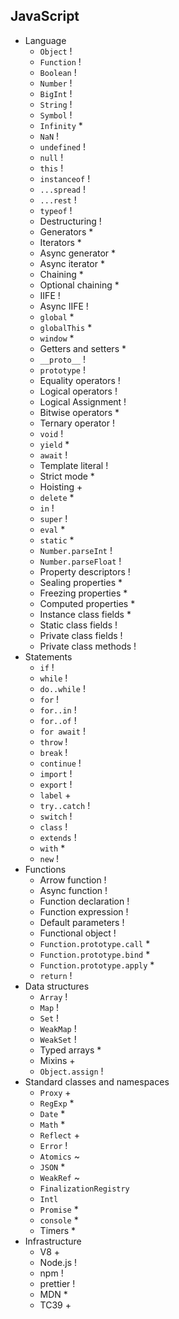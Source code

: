 ## JavaScript

- Language
  - `Object` !
  - `Function` !
  - `Boolean` !
  - `Number` !
  - `BigInt` !
  - `String` !
  - `Symbol` !
  - `Infinity` *
  - `NaN` !
  - `undefined` !
  - `null` !
  - `this` !
  - `instanceof` !
  - `...spread` !
  - `...rest` !
  - `typeof` !
  - Destructuring !
  - Generators *
  - Iterators *
  - Async generator *
  - Async iterator *
  - Chaining *
  - Optional chaining *
  - IIFE !
  - Async IIFE !
  - `global` *
  - `globalThis` *
  - `window` *
  - Getters and setters *
  - `__proto__` !
  - `prototype` !
  - Equality operators !
  - Logical operators !
  - Logical Assignment !
  - Bitwise operators *
  - Ternary operator !
  - `void` !
  - `yield` *
  - `await` !
  - Template literal !
  - Strict mode *
  - Hoisting +
  - `delete` *
  - `in` !
  - `super` !
  - `eval` *
  - `static` *
  - `Number.parseInt` !
  - `Number.parseFloat` !
  - Property descriptors !
  - Sealing properties *
  - Freezing properties *
  - Computed properties *
  - Instance class fields *
  - Static class fields !
  - Private class fields !
  - Private class methods !
- Statements
  - `if` !
  - `while` !
  - `do..while` !
  - `for` !
  - `for..in` !
  - `for..of` !
  - `for await` !
  - `throw` !
  - `break` !
  - `continue` !
  - `import` !
  - `export` !
  - `label` +
  - `try..catch` !
  - `switch` !
  - `class` !
  - `extends` !
  - `with` *
  - `new` !
- Functions
  - Arrow function !
  - Async function !
  - Function declaration !
  - Function expression !
  - Default parameters !
  - Functional object !
  - `Function.prototype.call` *
  - `Function.prototype.bind` *
  - `Function.prototype.apply` *
  - `return` !
- Data structures
  - `Array` !
  - `Map` !
  - `Set` !
  - `WeakMap` !
  - `WeakSet` !
  - Typed arrays *
  - Mixins +
  - `Object.assign` !
- Standard classes and namespaces
  - `Proxy` +
  - `RegExp` *
  - `Date` *
  - `Math` *
  - `Reflect` +
  - `Error` !
  - `Atomics` ~
  - `JSON` *
  - `WeakRef` ~
  - `FinalizationRegistry`
  - `Intl`
  - `Promise` *
  - `console` *
  - Timers *
- Infrastructure
  - V8 +
  - Node.js !
  - npm !
  - prettier !
  - MDN *
  - TC39 +
